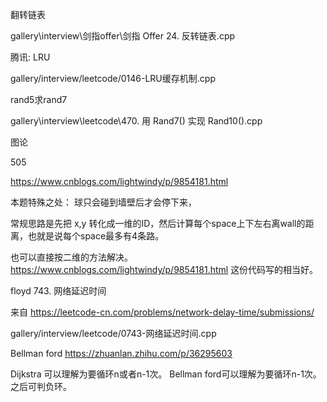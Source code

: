 

翻转链表

gallery\interview\剑指offer\剑指 Offer 24. 反转链表.cpp


腾讯:
LRU

gallery/interview/leetcode/0146-LRU缓存机制.cpp


rand5求rand7

gallery\interview\leetcode\470. 用 Rand7() 实现 Rand10().cpp



图论

505

https://www.cnblogs.com/lightwindy/p/9854181.html

本题特殊之处：
球只会碰到墙壁后才会停下来，

常规思路是先把 x,y 转化成一维的ID，然后计算每个space上下左右离wall的距离，也就是说每个space最多有4条路。

也可以直接按二维的方法解决。
https://www.cnblogs.com/lightwindy/p/9854181.html
这份代码写的相当好。

floyd
743. 网络延迟时间

来自 <https://leetcode-cn.com/problems/network-delay-time/submissions/> 

gallery/interview/leetcode/0743-网络延迟时间.cpp

Bellman ford https://zhuanlan.zhihu.com/p/36295603

Dijkstra 可以理解为要循环n或者n-1次。
Bellman ford可以理解为要循环n-1次。之后可判负环。



